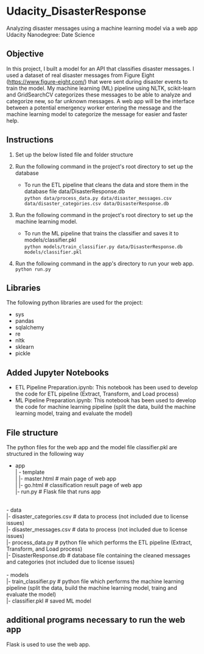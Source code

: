 # Udacity_DisasterResponse
Analyzing disaster messages using a machine learning model via a web app <br>
Udacity Nanodegree: Date Science

## Objective
In this project, I built a model for an API that classifies disaster messages. I used a dataset of real disaster messages from Figure Eight (https://www.figure-eight.com/) that were sent during disaster events to train the model. My machine learning (ML) pipeline using NLTK, scikit-learn and GridSearchCV categorizes these messages to be able to analyze and categorize new, so far unknown messages. A web app will be the interface between a potential emergency worker entering the message and the machine learning model to categorize the message for easier and faster help. 

## Instructions
1. Set up the below listed file and folder structure

2. Run the following command in the project's root directory to set up the database
    - To run the ETL pipeline that cleans the data and store them in the database file data/DisasterResponse.db<br>
        `python data/process_data.py data/disaster_messages.csv data/disaster_categories.csv data/DisasterResponse.db`

3. Run the following command in the project's root directory to set up the machine learning model.
    - To run the ML pipeline that trains the classifier and saves it to models/classifier.pkl <br>
        `python models/train_classifier.py data/DisasterResponse.db models/classifier.pkl`

4. Run the following command in the app's directory to run your web app. <br>
    `python run.py`

## Libraries
The following python libraries are used for the project:
- sys
- pandas
- sqlalchemy
- re
- nltk
- sklearn
- pickle

## Added Jupyter Notebooks
- ETL Pipeline Preparation.ipynb: This notebook has been used to develop the code for ETL pipeline (Extract, Transform, and Load process)<br>
- ML Pipeline Preparation.ipynb: This notebook has been used to develop the code for machine learning pipeline (split the data, build the machine learning model, traing and evaluate the model)<br>

## File structure
The python files for the web app and the model file classifier.pkl are structured in the following way
- app<br>
| - template<br>
| |- master.html  # main page of web app<br>
| |- go.html      # classification result page of web app<br>
|- run.py         # Flask file that runs app<br>
<br>
- data<br>
|- disaster_categories.csv  # data to process (not included due to license issues)<br>
|- disaster_messages.csv    # data to process (not included due to license issues)<br>
|- process_data.py          # python file which performs the ETL pipeline (Extract, Transform, and Load process)<br>
|- DisasterResponse.db      # database file containing the cleaned messages and categories (not included due to license issues)<br>
<br>
- models<br>
|- train_classifier.py      # python file which performs the machine learning pipeline (split the data, build the machine learning model, traing and evaluate the model)<br>
|- classifier.pkl           # saved ML model <br>

## additional programs necessary to run the web app
Flask is used to use the web app.
